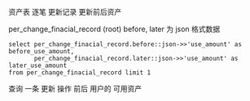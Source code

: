 
资产表 逐笔 更新记录 
更新前后资产

per_change_finacial_record   (root)                  before, later 为 json 格式数据








```
select per_change_finacial_record.before::json->>'use_amount' as before_use_amount,
       per_change_finacial_record.later::json->>'use_amount' as later_use_amount 
from per_change_finacial_record limit 1
```    


查询 一条 更新 操作 前后     用户的 可用资产
